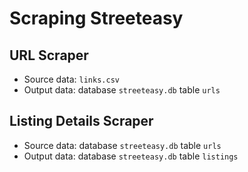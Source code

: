 # Scraping Streeteasy

## URL Scraper
- Source data: `links.csv`
- Output data: database `streeteasy.db` table `urls`

## Listing Details Scraper 
- Source data: database `streeteasy.db` table `urls`
- Output data: database `streeteasy.db` table `listings`